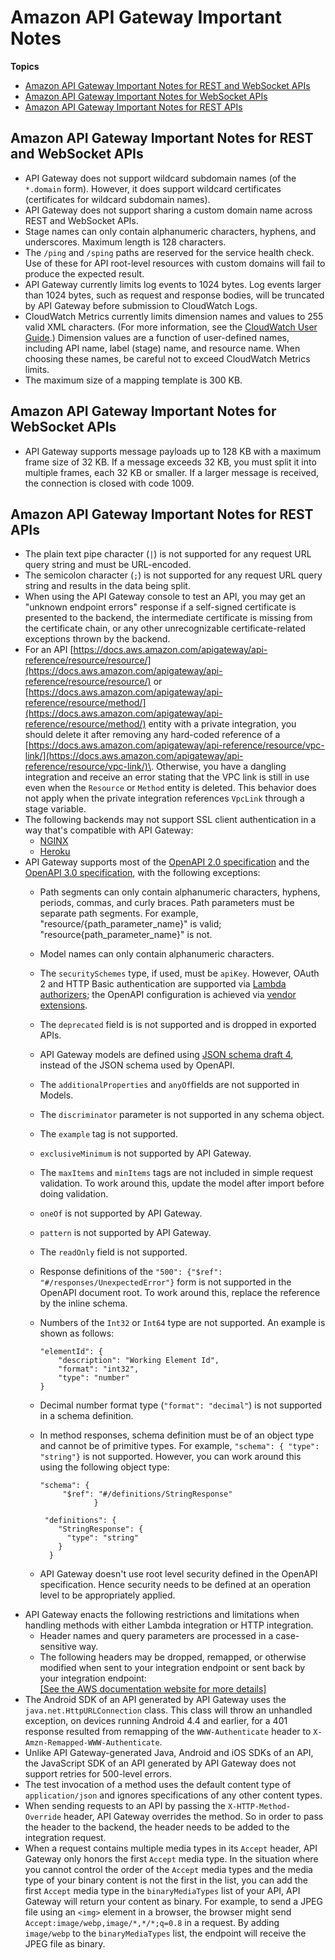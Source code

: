 # Amazon API Gateway Important Notes<a name="api-gateway-known-issues"></a>

**Topics**
+ [Amazon API Gateway Important Notes for REST and WebSocket APIs](#api-gateway-known-issues-all-apis)
+ [Amazon API Gateway Important Notes for WebSocket APIs](#api-gateway-known-issues-websocket-apis)
+ [Amazon API Gateway Important Notes for REST APIs](#api-gateway-known-issues-rest-apis)

## Amazon API Gateway Important Notes for REST and WebSocket APIs<a name="api-gateway-known-issues-all-apis"></a>
+ API Gateway does not support wildcard subdomain names \(of the `*.domain` form\)\. However, it does support wildcard certificates \(certificates for wildcard subdomain names\)\.
+ API Gateway does not support sharing a custom domain name across REST and WebSocket APIs\.
+ Stage names can only contain alphanumeric characters, hyphens, and underscores\. Maximum length is 128 characters\.
+ The `/ping` and `/sping` paths are reserved for the service health check\. Use of these for API root\-level resources with custom domains will fail to produce the expected result\.
+ API Gateway currently limits log events to 1024 bytes\. Log events larger than 1024 bytes, such as request and response bodies, will be truncated by API Gateway before submission to CloudWatch Logs\.
+ CloudWatch Metrics currently limits dimension names and values to 255 valid XML characters\. \(For more information, see the [CloudWatch User Guide](https://docs.aws.amazon.com/AmazonCloudWatch/latest/monitoring/cloudwatch_concepts.html#Dimension)\.\) Dimension values are a function of user\-defined names, including API name, label \(stage\) name, and resource name\. When choosing these names, be careful not to exceed CloudWatch Metrics limits\.
+ The maximum size of a mapping template is 300 KB\.

## Amazon API Gateway Important Notes for WebSocket APIs<a name="api-gateway-known-issues-websocket-apis"></a>
+ API Gateway supports message payloads up to 128 KB with a maximum frame size of 32 KB\. If a message exceeds 32 KB, you must split it into multiple frames, each 32 KB or smaller\. If a larger message is received, the connection is closed with code 1009\.

## Amazon API Gateway Important Notes for REST APIs<a name="api-gateway-known-issues-rest-apis"></a>
+ The plain text pipe character \(`|`\) is not supported for any request URL query string and must be URL\-encoded\.
+ The semicolon character \(`;`\) is not supported for any request URL query string and results in the data being split\.
+ When using the API Gateway console to test an API, you may get an "unknown endpoint errors" response if a self\-signed certificate is presented to the backend, the intermediate certificate is missing from the certificate chain, or any other unrecognizable certificate\-related exceptions thrown by the backend\.
+ For an API [https://docs.aws.amazon.com/apigateway/api-reference/resource/resource/](https://docs.aws.amazon.com/apigateway/api-reference/resource/resource/) or [https://docs.aws.amazon.com/apigateway/api-reference/resource/method/](https://docs.aws.amazon.com/apigateway/api-reference/resource/method/) entity with a private integration, you should delete it after removing any hard\-coded reference of a [https://docs.aws.amazon.com/apigateway/api-reference/resource/vpc-link/](https://docs.aws.amazon.com/apigateway/api-reference/resource/vpc-link/)\. Otherwise, you have a dangling integration and receive an error stating that the VPC link is still in use even when the `Resource` or `Method` entity is deleted\. This behavior does not apply when the private integration references `VpcLink` through a stage variable\.
+ The following backends may not support SSL client authentication in a way that's compatible with API Gateway:
  + [NGINX](https://nginx.org/en/)
  +  [Heroku](https://www.heroku.com/)
+ API Gateway supports most of the [OpenAPI 2\.0 specification](https://github.com/OAI/OpenAPI-Specification/blob/master/versions/2.0.md) and the [OpenAPI 3\.0 specification](https://github.com/OAI/OpenAPI-Specification/blob/master/versions/3.0.1.md), with the following exceptions:
  + Path segments can only contain alphanumeric characters, hyphens, periods, commas, and curly braces\. Path parameters must be separate path segments\. For example, "resource/\{path\_parameter\_name\}" is valid; "resource\{path\_parameter\_name\}" is not\.
  + Model names can only contain alphanumeric characters\.
  + The `securitySchemes` type, if used, must be `apiKey`\. However, OAuth 2 and HTTP Basic authentication are supported via [Lambda authorizers](apigateway-use-lambda-authorizer.md); the OpenAPI configuration is achieved via [vendor extensions](api-gateway-swagger-extensions-authorizer.md)\. 
  + The `deprecated` field is is not supported and is dropped in exported APIs\.
  + API Gateway models are defined using [JSON schema draft 4](https://tools.ietf.org/html/draft-zyp-json-schema-04), instead of the JSON schema used by OpenAPI\.
  + The `additionalProperties` and `anyOf`fields are not supported in Models\.
  + The `discriminator` parameter is not supported in any schema object\.
  + The `example` tag is not supported\.
  + `exclusiveMinimum` is not supported by API Gateway\.
  + The `maxItems` and `minItems` tags are not included in simple request validation\. To work around this, update the model after import before doing validation\.
  + `oneOf` is not supported by API Gateway\.
  + `pattern` is not supported by API Gateway\.
  + The `readOnly` field is not supported\.
  + Response definitions of the `"500": {"$ref": "#/responses/UnexpectedError"}` form is not supported in the OpenAPI document root\. To work around this, replace the reference by the inline schema\.
  + Numbers of the `Int32` or `Int64` type are not supported\. An example is shown as follows:

    ```
    "elementId": {
        "description": "Working Element Id",
        "format": "int32",
        "type": "number"
    }
    ```
  + Decimal number format type \(`"format": "decimal"`\) is not supported in a schema definition\.
  + In method responses, schema definition must be of an object type and cannot be of primitive types\. For example, `"schema": { "type": "string"}` is not supported\. However, you can work around this using the following object type:

    ```
    "schema": {
         "$ref": "#/definitions/StringResponse"
                }
    
     "definitions": {
        "StringResponse": {
          "type": "string"
        }
      }
    ```
  + API Gateway doesn't use root level security defined in the OpenAPI specification\. Hence security needs to be defined at an operation level to be appropriately applied\.
+ API Gateway enacts the following restrictions and limitations when handling methods with either Lambda integration or HTTP integration\.
  + Header names and query parameters are processed in a case\-sensitive way\.
  + The following headers may be dropped, remapped, or otherwise modified when sent to your integration endpoint or sent back by your integration endpoint:    
[\[See the AWS documentation website for more details\]](http://docs.aws.amazon.com/apigateway/latest/developerguide/api-gateway-known-issues.html)
+ The Android SDK of an API generated by API Gateway uses the `java.net.HttpURLConnection` class\. This class will throw an unhandled exception, on devices running Android 4\.4 and earlier, for a 401 response resulted from remapping of the `WWW-Authenticate` header to `X-Amzn-Remapped-WWW-Authenticate`\. 
+  Unlike API Gateway\-generated Java, Android and iOS SDKs of an API, the JavaScript SDK of an API generated by API Gateway does not support retries for 500\-level errors\. 
+  The test invocation of a method uses the default content type of `application/json` and ignores specifications of any other content types\. 
+ When sending requests to an API by passing the `X-HTTP-Method-Override` header, API Gateway overrides the method\. So in order to pass the header to the backend, the header needs to be added to the integration request\.
+  When a request contains multiple media types in its `Accept` header, API Gateway only honors the first `Accept` media type\. In the situation where you cannot control the order of the `Accept` media types and the media type of your binary content is not the first in the list, you can add the first `Accept` media type in the `binaryMediaTypes` list of your API, API Gateway will return your content as binary\. For example, to send a JPEG file using an `<img>` element in a browser, the browser might send `Accept:image/webp,image/*,*/*;q=0.8` in a request\. By adding `image/webp` to the `binaryMediaTypes` list, the endpoint will receive the JPEG file as binary\. 